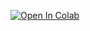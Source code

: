 [![Open In Colab](https://colab.research.google.com/assets/colab-badge.svg)](https://colab.research.google.com/github/hanabader076/pgss_cslab_lecture2_temp/blob/master/MyNotebooks/untitled0.ipynb)

